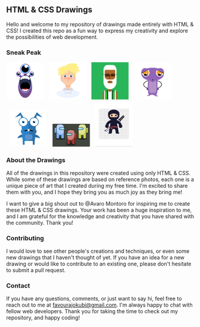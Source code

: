 ## HTML & CSS Drawings

Hello and welcome to my repository of drawings made entirely with HTML & CSS! I created this repo as a fun way to express my creativity and explore the possibilities of web development.

### Sneak Peak

[<img src="snapshot/screenshot005.jpg" alt="snapshot05" width="100"/>](https://raw.githack.com/fabiconcept/css-art/main/monster01.html)
[<img src="snapshot/screenshot002.jpg" style="margin-left: 10px" alt="snapshot02" width="100"/>](https://raw.githack.com/fabiconcept/css-art/main/boyFromTutorial.html)
[<img src="./snapshot/screenshot001.jpg"  style="margin-left: 10px" alt="snapshot01" width="100"/>](https://raw.githack.com/fabiconcept/css-art/main/figure01.html)
[<img src="snapshot/screenshot004.jpg" style="margin-left: 10px" alt="snapshot04" width="100"/>](https://raw.githack.com/fabiconcept/css-art/main/hopper.html)
[<img src="snapshot/screenshot003.jpg" style="margin-left: 10px" alt="snapshot03" width="100"/>](https://raw.githack.com/fabiconcept/css-art/main/figure02.html)
[<img src="snapshot/Screenshot%202025-05-06%20at%2018.48.22.png" style="margin-left: 10px" alt="snapshot03" width="100"/>](https://rawcdn.githack.com/fabiconcept/css-art/396cb3c7bae488b5ad82ae703c816f6c4810aed4/among-us.html)
[<img src="snapshot/Screenshot%202025-09-05%20at%2014.49.09.png" style="margin-left: 10px" alt="snapshot03" width="100"/>](https://rawcdn.githack.com/fabiconcept/css-art/03679d4dec43c2f6f6bf4d036d0d820c3ba119e2/figure05.html)



### About the Drawings
All of the drawings in this repository were created using only HTML & CSS. While some of these drawings are based on reference photos, each one is a unique piece of art that I created during my free time. I'm excited to share them with you, and I hope they bring you as much joy as they bring me!

I want to give a big shout out to @Avaro Montoro for inspiring me to create these HTML & CSS drawings. Your work has been a huge inspiration to me, and I am grateful for the knowledge and creativity that you have shared with the community. Thank you!

### Contributing
I would love to see other people's creations and techniques, or even some new drawings that I haven't thought of yet. If you have an idea for a new drawing or would like to contribute to an existing one, please don't hesitate to submit a pull request.

### Contact
If you have any questions, comments, or just want to say hi, feel free to reach out to me at [favourajokubi@gmail.com](mailto:favourajokubi@gmail.com). I'm always happy to chat with fellow web developers. Thank you for taking the time to check out my repository, and happy coding!
